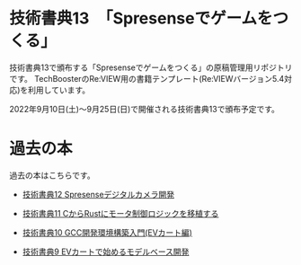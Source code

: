# 技術書典13　「Spresenseでゲームをつくる」

技術書典13で頒布する「Spresenseでゲームをつくる」の原稿管理用リポジトリです。
TechBoosterのRe:VIEW用の書籍テンプレート(Re:VIEWバージョン5.4対応)を利用しています。

2022年9月10日(土)〜9月25日(日)で開催される技術書典13で頒布予定です。


# 過去の本
過去の本はこちらです。

 * [技術書典12 Spresenseデジタルカメラ開発](https://techbookfest.org/product/6145133823131648?productVariantID=6677722182975488)

 * [技術書典11 CからRustにモータ制御ロジックを移植する](https://techbookfest.org/product/5841041691246592?productVariantID=5858970117865472)

 * [技術書典10 GCC開発環境構築入門(EVカート編)](https://techbookfest.org/product/4581772882870272?productVariantID=5309574368198656)

 * [技術書典9 EVカートで始めるモデルベース開発](https://techbookfest.org/product/6581675934875648?productVariantID=5815321967460352)